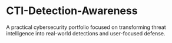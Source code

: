 # CTI-Detection-Awareness
A practical cybersecurity portfolio focused on transforming threat intelligence into real-world detections and user-focused defense.
